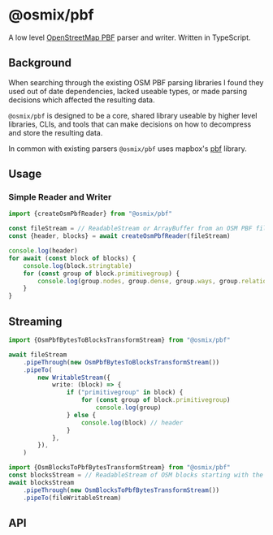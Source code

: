 # @osmix/pbf

A low level [OpenStreetMap PBF](https://wiki.openstreetmap.org/wiki/PBF_Format) parser and writer. Written in TypeScript. 

## Background

When searching through the existing OSM PBF parsing libraries I found they used out of date dependencies, lacked useable types, or made parsing decisions which affected the resulting data.

`@osmix/pbf` is designed to be a core, shared library useable by higher level libraries, CLIs, and tools that can make decisions on how to decompress and store the resulting data. 

In common with existing parsers `@osmix/pbf` uses mapbox's [pbf](https://github.com/mapbox/pbf) library.

## Usage

### Simple Reader and Writer 

```ts
import {createOsmPbfReader} from "@osmix/pbf"

const fileStream = // ReadableStream or ArrayBuffer from an OSM PBF file.
const {header, blocks} = await createOsmPbfReader(fileStream)

console.log(header)
for await (const block of blocks) {
    console.log(block.stringtable)
    for (const group of block.primitivegroup) {
        console.log(group.nodes, group.dense, group.ways, group.relations)
    }
}
```

## Streaming

```ts
import {OsmPbfBytesToBlocksTransformStream} from "@osmix/pbf"

await fileStream
    .pipeThrough(new OsmPbfBytesToBlocksTransformStream())
    .pipeTo(
        new WritableStream({
            write: (block) => {
                if ("primitivegroup" in block) {
                    for (const group of block.primitivegroup) 
                        console.log(group)
                } else {
                    console.log(block) // header
                }
            },
        }),
    )
```

```ts
import {OsmBlocksToPbfBytesTransformStream} from "@osmix/pbf"
const blocksStream = // ReadableStream of OSM blocks starting with the header
await blocksStream
    .pipeThrough(new OsmBlocksToPbfBytesTransformStream())
    .pipeTo(fileWritableStream)
```

## API

